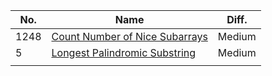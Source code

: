 | No.  | Name                                                         | Diff.  |
| ---- | ------------------------------------------------------------ | ------ |
| 1248 | [Count Number of Nice Subarrays](https://leetcode-cn.com/problems/count-number-of-nice-subarrays/) | Medium |
| 5    | [Longest Palindromic Substring](https://leetcode-cn.com/problems/longest-palindromic-substring/) | Medium |
|      |                                                              |        |

